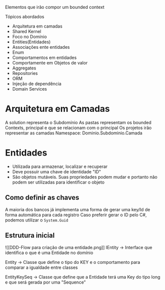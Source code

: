 Elementos que irão compor um bounded context

Tópicos abordados
- Arquitetura em camadas
- Shared Kernel
- Foco no Domínio
- Entities(Entidades)
- Associações ente entidades
- Enum
- Comportamentos em entidades
- Comportamente em Objetos de valor
- Aggregates
- Repositories
- ORM
- Injeção de dependência
- Domain Services

# Arquitetura em Camadas
A solution representa o Subdomínio
As pastas representam os bounded Contexts, principal e que se relacionam com o principal
Os projetos irão representar as camadas
Namespace: Dominio.Subdominio.Camada

# Entidades
- Utilizada para armazenar, localizar e recuperar
- Deve possuir uma chave de identidade "ID"
- São objetos mutáveis. Suas propriedades podem mudar e portanto não podem ser utilizadas para identificar o objeto

## Como definir as chaves 
A maioria dos bancos já implementa uma forma de gerar uma key/Id de forma automática para cada registro
Caso preferir gerar o ID pelo C#, podemos utilizar o `System.Guid` 

## Estrutura inicial 
![[DDD-Flow para criação de uma entidade.png]]
IEntity -> Interface que identifica o que é uma Entidade no domínio

Entity<Tkey> -> Classe que define o tipo do KEY e o comportamento para comparar a igualdade entre classes

EntityKeySeq -> Classe que define que a Entidade terá uma Key do tipo long e que será gerada por uma "Sequence"

